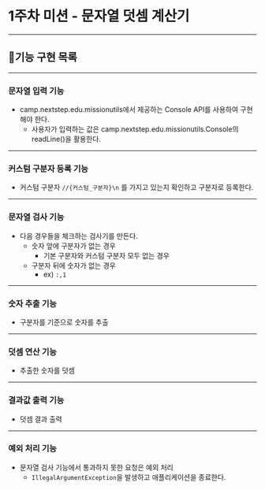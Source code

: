 # 1주차 미션 - 문자열 덧셈 계산기

---
## 📝기능 구현 목록

---
### 문자열 입력 기능
- camp.nextstep.edu.missionutils에서 제공하는 Console API를 사용하여 구현해야 한다.
    - 사용자가 입력하는 값은 camp.nextstep.edu.missionutils.Console의 readLine()을 활용한다.

---
### 커스텀 구분자 등록 기능
- 커스텀 구분자 `//{커스텀_구분자}\n` 를 가지고 있는지 확인하고 구분자로 등록한다.

---
### 문자열 검사 기능
- 다음 경우들을 체크하는 검사기를 만든다.
    - 숫자 앞에 구분자가 없는 경우
        - 기본 구분자와 커스텀 구분자 모두 없는 경우
    - 구분자 뒤에 숫자가 없는 경우
        - ex) `:,1`

---
### 숫자 추출 기능
- 구분자를 기준으로 숫자를 추출

---
### 덧셈 연산 기능
- 추출한 숫자를 덧셈

---
### 결과값 출력 기능
- 덧셈 결과 출력

---
### 예외 처리 기능
- 문자열 검사 기능에서 통과하지 못한 요청은 예외 처리
    - `IllegalArgumentException`을 발생하고 애플리케이션을 종료한다.